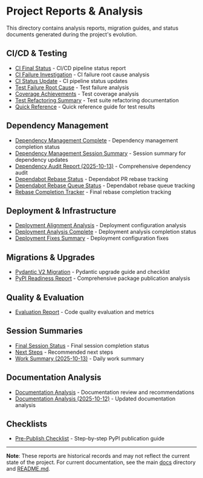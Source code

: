# Project Reports & Analysis

This directory contains analysis reports, migration guides, and status documents generated during the project's evolution.

## CI/CD & Testing

- [CI Final Status](CI_FINAL_STATUS.md) - CI/CD pipeline status report
- [CI Failure Investigation](CI_FAILURE_INVESTIGATION.md) - CI failure root cause analysis
- [CI Status Update](CI_STATUS_UPDATE.md) - CI pipeline status updates
- [Test Failure Root Cause](TEST_FAILURE_ROOT_CAUSE.md) - Test failure analysis
- [Coverage Achievements](COVERAGE_ACHIEVEMENTS.md) - Test coverage analysis
- [Test Refactoring Summary](TEST_REFACTORING_SUMMARY.md) - Test suite refactoring documentation
- [Quick Reference](QUICK_REFERENCE.md) - Quick reference guide for test results

## Dependency Management

- [Dependency Management Complete](DEPENDENCY_MANAGEMENT_COMPLETE.md) - Dependency management completion status
- [Dependency Management Session Summary](DEPENDENCY_MANAGEMENT_SESSION_SUMMARY.md) - Session summary for dependency updates
- [Dependency Audit Report (2025-10-13)](DEPENDENCY_AUDIT_REPORT_20251013.md) - Comprehensive dependency audit
- [Dependabot Rebase Status](DEPENDABOT_REBASE_STATUS.md) - Dependabot PR rebase tracking
- [Dependabot Rebase Queue Status](DEPENDABOT_REBASE_QUEUE_STATUS.md) - Dependabot rebase queue tracking
- [Rebase Completion Tracker](REBASE_COMPLETION_TRACKER.md) - Final rebase completion tracking

## Deployment & Infrastructure

- [Deployment Alignment Analysis](DEPLOYMENT_ALIGNMENT_ANALYSIS.md) - Deployment configuration analysis
- [Deployment Analysis Complete](DEPLOYMENT_ANALYSIS_COMPLETE.md) - Deployment analysis completion status
- [Deployment Fixes Summary](DEPLOYMENT_FIXES_SUMMARY.md) - Deployment configuration fixes

## Migrations & Upgrades

- [Pydantic V2 Migration](PYDANTIC_V2_MIGRATION.md) - Pydantic upgrade guide and checklist
- [PyPI Readiness Report](PYPI_READINESS_REPORT.md) - Comprehensive package publication analysis

## Quality & Evaluation

- [Evaluation Report](EVALUATION_REPORT.md) - Code quality evaluation and metrics

## Session Summaries

- [Final Session Status](FINAL_SESSION_STATUS.md) - Final session completion status
- [Next Steps](NEXT_STEPS.md) - Recommended next steps
- [Work Summary (2025-10-13)](WORK_SUMMARY_20251013.md) - Daily work summary

## Documentation Analysis

- [Documentation Analysis](DOCUMENTATION_ANALYSIS.md) - Documentation review and recommendations
- [Documentation Analysis (2025-10-12)](DOCUMENTATION_ANALYSIS_2025-10-12.md) - Updated documentation analysis

## Checklists

- [Pre-Publish Checklist](PRE_PUBLISH_CHECKLIST.md) - Step-by-step PyPI publication guide

---

**Note**: These reports are historical records and may not reflect the current state of the project. For current documentation, see the main [docs](../) directory and [README.md](../../README.md).
